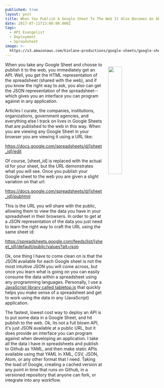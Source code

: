 ```yaml
---
published: true
layout: post
title: When You Publish A Google Sheet To The Web It Also Becomes An API
date: 2017-07-11T13:00:00.000Z
tags:
  - API Evangelist
  - Deployment
  - Spreadsheet
image: >-
  https://s3.amazonaws.com/kinlane-productions/google-sheets/google-sheets-icon.jpg
---
```

<p><img src="https://s3.amazonaws.com/kinlane-productions/google-sheets/google-sheets-icon.jpg" align="right" width="30%" style="padding: 15px;" /></p>When you take any Google Sheet and choose to publish it to the web, you immediately get an API. Well, you get the HTML representation of the spreadsheet (shared with the web), and if you know the right way to ask, you also can get the JSON representation of the spreadsheet--which gives you an interface you can program against in any application.

Articles I curate, the companies, institutions, organizations, government agencies, and everything else I track on lives in Google Sheets that are published to the web in this way. When you are viewing any Google Sheet in your browser you are viewing it using a URL like:

https://docs.google.com/spreadsheets/d/[sheet_id]/edit

Of course, [sheet_id] is replaced with the actual id for your sheet, but the URL demonstrates what you will see. Once you publish your Google sheet to the web you are given a slight variation on that url:

https://docs.google.com/spreadsheets/d/[sheet_id]/pubhtml

This is the URL you will share with the public, allowing them to view the data you have in your spreadsheet in their browsers. In order to get at a JSON representation of the data you just need to learn the right way to craft the URL using the same sheet id:

https://spreadsheets.google.com/feeds/list/[sheet_id]/default/public/values?alt=json

Ok, one thing I have to come clean on is that the JSON available for each Google sheet is not the most intuitive JSON you will come across, but once you learn what is going on you can easily consume the data within a spreadsheet using any programming languages. Personally, I use a [JavaScript library called tabletop.js](https://github.com/jsoma/tabletop) that quickly helps you make sense of a spreadsheet and get to work using the data in any (JavaScript) application.

The fastest, lowest cost way to deploy an API is to put some data in a Google Sheet, and hit publish to the web. Ok, its not a full blown API, it's just JSON available at a public URL, but it does provide an interface you can program against when developing an application. I take all the data I have in spreadsheets and publish to Github as YAML, and then make static APIs available using that YAML in XML, CSV, JSON, Atom, or any other format that I need. Taking the load of Google, creating a cached version at any point in time that runs on Github, in a versioned repository that anyone can fork, or integrate into any workflow.
